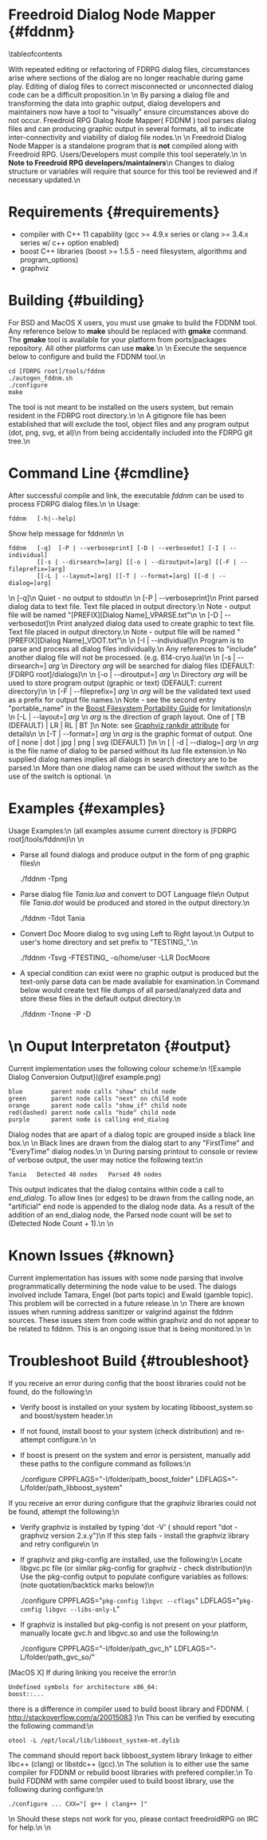 Freedroid Dialog Node Mapper	{#fddnm}
============================
\tableofcontents

With repeated editing or refactoring of FDRPG dialog files, circumstances arise where sections
of the dialog are no longer reachable during game play. Editing of dialog files to correct
misconnected or unconnected dialog code can be a difficult proposition.\n
\n
By parsing a dialog file and transforming the data into graphic output, dialog developers and
maintainers now have a tool to "visually" ensure circumstances above do not occur. Freedroid
RPG Dialog Node Mapper( FDDNM ) tool parses dialog files and can producing graphic output in
several formats, all to indicate inter-connectivity and viability of dialog file nodes.\n
\n
Freedroid Dialog Node Mapper is a standalone program that is **not** compiled along with Freedroid RPG.
Users/Developers must compile this tool seperately.\n
\n
**Note to Freedroid RPG developers/maintainers**\n
Changes to dialog structure or variables will require that source for this tool be reviewed and if necessary updated.\n


Requirements	{#requirements}
============

- compiler with C++ 11 capability (gcc >= 4.9.x series or clang >= 3.4.x series w/ c++ option enabled)
- boost C++ libraries (boost >= 1.5.5 - need filesystem, algorithms and program_options)
- graphviz


Building	{#building}
========

For BSD and MacOS X users, you must use gmake to build the FDDNM tool.
Any reference below to **make** should be replaced with **gmake** command.
The **gmake** tool is available for your platform from ports|packages repository.
All other platforms can use **make**.\n
\n
Execute the sequence below to configure and build the FDDNM tool.\n

	cd [FDRPG root]/tools/fddnm
	./autogen_fddnm.sh
	./configure
	make

The tool is not meant to be installed on the users system, but remain resident in the FDRPG root directory.\n
\n
A gitignore file has been established that will exclude the tool, object files and any program output (dot, png, svg, et al)\n
from being accidentally included into the FDRPG git tree.\n


Command Line	{#cmdline}
============

After successful compile and link, the executable *fddnm* can be used to process FDRPG dialog files.\n
\n
Usage:


	fddnm	[-h|--help]

Show help message for fddnm\n
\n

	fddnm	[-q]  [-P | --verboseprint] [-D | --verbosedot] [-I | --individual]
			[[-s | --dirsearch=]arg] [[-o | --diroutput=]arg] [[-F | --fileprefix=]arg]
			[[-L | --layout=]arg] [[-T | --format=]arg] [[-d | --dialog=]arg]

\n
	[-q]\n
	Quiet - no output to stdout\n
\n
	[-P | \-\-verboseprint]\n
	Print parsed dialog data to text file. Text file placed in output directory.\n
	Note - output file will be named "[PREFIX][Dialog Name]_VPARSE.txt"\n
\n
	[-D | \-\-verbosedot]\n
	Print analyzed dialog data used to create graphic to text file. Text file placed in output directory.\n
	Note - output file will be named "[PREFIX][Dialog Name]_VDOT.txt"\n
\n
	[-I | \-\-individual]\n
	Program is to parse and process all dialog files individually.\n
	Any references to \"include\" another dialog file will not be processed. (e.g. 614-cryo.lua)\n
\n
	[-s | \-\-dirsearch=] *arg* \n
	Directory *arg* will be searched for dialog files (DEFAULT: [FDRPG root]/dialogs)\n
\n
	[-o | \-\-diroutput=] *arg* \n
	Directory *arg* will be used to store program output (graphic or text) (DEFAULT: current directory)\n
\n
	[-F | \-\-fileprefix=] *arg* \n
	*arg* will be the validated text used as a prefix for output file names.\n
	Note - see the second entry "portable_name" in the [Boost Filesystem Portability Guide](http://www.boost.org/doc/libs/1_55_0/libs/filesystem/doc/portability_guide.htm#recommendations) for limitations\n
\n
	[-L | \-\-layout=] *arg* \n
	*arg* is the direction of graph layout. One of [ TB (DEFAULT) | LR | RL | BT ]\n
	Note: see [Graphviz rankdir attribute](http://www.graphviz.org/content/attrs#drankdir) for details\n
\n
	[-T | \-\-format=] *arg* \n
	*arg* is the graphic format of output. One of [ none | dot | jpg | png | svg (DEFAULT) ]\n
\n
	[ | -d | \-\-dialog=] *arg* \n
	*arg* is the file name of dialog to be parsed without its *lua* file extension.\n
	No supplied dialog names implies all dialogs in search directory are to be parsed.\n
	More than one dialog name can be used without the switch as the use of the switch is optional.
\n

Examples	{#examples}
========

Usage Examples:\n
(all examples assume current directory is [FDRPG root]/tools/fddnm)\n
\n
- Parse all found dialogs and produce output in the form of png graphic files\n


	./fddnm -Tpng

- Parse dialog file *Tania.lua* and convert to DOT Language file\n
Output file *Tania.dot* would be produced and stored in the output directory.\n


	./fddnm -Tdot Tania

- Convert Doc Moore dialog to svg using Left to Right layout.\n
Output to user's home directory and set prefix to "TESTING_".\n


	./fddnm -Tsvg -FTESTING_ -o/home/user -LLR DocMoore

- A special condition can exist were no graphic output is produced but
the text-only parse data can be made available for examination.\n
Command below would create text file dumps of all parsed/analyzed data
and store these files in the default output directory.\n


	./fddnm -Tnone -P -D

\n
Ouput Interpretaton		{#output}
===================

Current implementation uses the following colour scheme:\n
![Example Dialog Conversion Output](@ref example.png)

	blue		parent node calls "show" child node
	green		parent node calls "next" on child node
	orange		parent node calls "show_if" child node
	red(dashed)	parent node calls "hide" child node
	purple		parent node is calling end_dialog

Dialog nodes that are apart of a dialog topic are grouped inside a black line box.\n
\n
Black lines are drawn from the dialog start to any "FirstTime" and "EveryTime" dialog nodes.\n
\n
During parsing printout to console or review of verbose output, the user may notice the following text:\n

	Tania	Detected 48 nodes	Parsed 49 nodes

This output indicates that the dialog contains within code a call to *end_dialog*. To allow lines (or edges)
to be drawn from the calling node, an "artificial" end node is appended to the dialog node data. As a result of
the addition of an end_dialog node, the Parsed node count will be set to (Detected Node Count + 1).\n
\n

Known Issues			{#known}
============

Current implementation has issues with some node parsing that involve programmatically
determining the node value to be used. The dialogs involved include Tamara, Engel (bot parts topic) and
Ewald (gamble topic). This problem will be corrected in a future release.\n
\n
There are known issues when running address sanitizer or valgrind against the fddnm sources.
These issues stem from code within graphviz and do not appear to be related to fddnm. This is
an ongoing issue that is being monitored.\n
\n


Troubleshoot Build 	{#troubleshoot}
==================

If you receive an error during config that the boost libraries could not be found, do the following:\n
- Verify boost is installed on your system by locating libboost_system.so and boost/system header.\n
- If not found, install boost to your system (check distribution) and re-attempt configure.\n
\n
- If boost is present on the system and error is persistent, manually add these paths to the configure command as follows:\n


	./configure CPPFLAGS="-I/folder/path_boost_folder" LDFLAGS="-L/folder/path_libboost_system"


If you receive an error during configure that the graphviz libraries could not be found, attempt the following:\n
- Verify graphviz is installed by typing 'dot -V' ( should report "dot - graphviz version 2.x.y")\n
If this step fails - install the graphviz library and retry configure\n
\n
- If graphviz and pkg-config are installed, use the following:\n
Locate libgvc.pc file (or similar pkg-config for graphviz - check distribution)\n
Use the pkg-config output to populate configure variables as follows: (note quotation/backtick marks below)\n


	./configure CPPFLAGS="`pkg-config libgvc --cflags`" LDFLAGS="`pkg-config libgvc --libs-only-L`"



- If graphviz is installed but pkg-config is not present on your platform, manually locate gvc.h and libgvc.so and use the following:\n


	./configure CPPFLAGS="-I/folder/path_gvc_h" LDFLAGS="-L/folder/path_gvc_so/"


[MacOS X] If during linking you receive the error:\n

	Undefined symbols for architecture x86_64:
	boost::...

there is a difference in compiler used to build boost library and FDDNM. ( http://stackoverflow.com/a/20015083 )\n
This can be verified by executing the following command:\n

	otool -L /opt/local/lib/libboost_system-mt.dylib

The command should report back libboost_system library linkage to either libc++ (clang) or libstdc++ (gcc).\n
The solution is to either use the same compiler for FDDNM or rebuild boost libraries with prefered compiler.\n
To build FDDNM with same compiler used to build boost library, use the following during configure:\n

	./configure ... CXX="[ g++ | clang++ ]"

\n
Should these steps not work for you, please contact freedroidRPG on IRC for help.\n
\n
